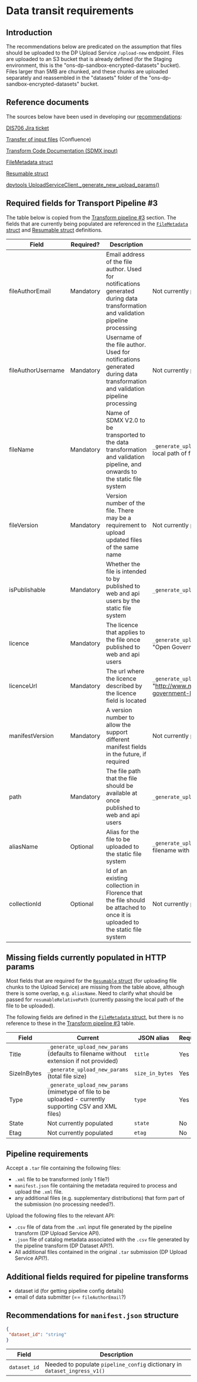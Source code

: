 # Data transit requirements

## Introduction

The recommendations below are predicated on the assumption that files should be uploaded to the DP Upload Service `/upload-new` endpoint. Files are uploaded to an S3 bucket that is already defined (for the Staging environment, this is the "ons-dp-sandbox-encrypted-datasets" bucket). Files larger than 5MB are chunked, and these chunks are uploaded separately and reassembled in the "datasets" folder of the "ons-dp-sandbox-encrypted-datasets" bucket.

## Reference documents

The sources below have been used in developing our [recommendations](#recommendations-for-manifestjson-structure):

[DIS706 Jira ticket](https://jira.ons.gov.uk/browse/DIS-706)

[Transfer of input files](https://confluence.ons.gov.uk/display/DIS/Transfer+of+input+files) (Confluence)

[Transform Code Documentation (SDMX input)](https://confluence.ons.gov.uk/pages/viewpage.action?pageId=190307047)

[FileMetadata struct](https://github.com/ONSdigital/dp-api-clients-go/blob/main/files/data.go#L3)

[Resumable struct](https://github.com/ONSdigital/dp-upload-service/blob/develop/upload/upload.go#L19)

[dpytools UploadServiceClient._generate_new_upload_params()](https://github.com/ONSdigital/dp-python-tools/blob/develop/dpytools/http/upload.py#L238)

## Required fields for Transport Pipeline #3

The table below is copied from the [Transform pipeline #3](https://confluence.ons.gov.uk/display/DIS/Transfer+of+input+files#Transferofinputfiles-Transportpipeline#3) section. The fields that are currently being populated are referenced in the [`FileMetadata` struct](https://github.com/ONSdigital/dp-api-clients-go/blob/main/files/data.go#L3) and [Resumable struct](https://github.com/ONSdigital/dp-upload-service/blob/develop/upload/upload.go#L19) definitions.

| Field              | Required? | Description                                                                                                                      | Current value                                                                                                           | JSON alias                               |
|--------------------|-----------|----------------------------------------------------------------------------------------------------------------------------------|-------------------------------------------------------------------------------------------------------------------------|------------------------------------------|
| fileAuthorEmail    | Mandatory | Email address of the file author. Used for notifications generated during data transformation and validation pipeline processing | Not currently populated                                                                                                 |                                          |
| fileAuthorUsername | Mandatory | Username of the file author. Used for notifications generated during data transformation and validation pipeline processing      | Not currently populated                                                                                                 |                                          |
| fileName           | Mandatory | Name of SDMX V2.0 to be transported to the data transformation and validation pipeline, and onwards to the static file system    | `_generate_upload_new_params` (generated from local path of file to be uploaded)                                        | `resumableFilename` (`Resumable` struct) |
| fileVersion        | Mandatory | Version number of the file. There may be a requirement to upload updated files of the same name                                  | Not currently populated                                                                                                 |                                          |
| isPublishable      | Mandatory | Whether the file is intended to by published to web and api users by the static file system                                      | `_generate_upload_new_params` (defaults to False)                                                                       | `is_publishable` (`FileMetadata` struct) |
| licence            | Mandatory | The licence that applies to the file once published to web and api users                                                         | `_generate_upload_new_params` (defaults to "Open Government Licence v3.0")                                              | `licence` (`FileMetadata` struct)        |
| licenceUrl         | Mandatory | The url where the licence described by the licence field is located                                                              | `_generate_upload_new_params` (defaults to "http://www.nationalarchives.gov.uk/doc/open-government-licence/version/3/") | `licence_url` (`FileMetadata` struct)    |
| manifestVersion    | Mandatory | A version number to allow the support different manifest fields in the future, if required                                       | Not currently populated                                                                                                 |                                          |
| path               | Mandatory | The file path that the file should be available at once published to web and api users                                           | `_generate_upload_new_params` ("datasets/<timestamp>-<filename>")                                                       | `path` (`FileMetadata` struct)           |
| aliasName          | Optional  | Alias for the file to be uploaded to the static file system                                                                      | `_generate_upload_new_params` (defaults to filename with extension if not provided)                                     | `aliasName` (`Resumable` struct)         |
| collectionId       | Optional  | Id of an existing collection in Florence that the file should be attached to once it is uploaded to the static file system       | Not currently populated                                                                                                 |                                          |

## Missing fields currently populated in HTTP params 

Most fields that are required for the [`Resumable` struct](https://github.com/ONSdigital/dp-upload-service/blob/develop/upload/upload.go#L19) (for uploading file chunks to the Upload Service) are missing from the table above, although there is some overlap, e.g. `aliasName`. Need to clarify what should be passed for `resumableRelativePath` (currently passing the local path of the file to be uploaded).

The following fields are defined in the [`FileMetadata` struct](https://github.com/ONSdigital/dp-api-clients-go/blob/main/files/data.go#L3), but there is no reference to these in the [Transform pipeline #3](https://confluence.ons.gov.uk/display/DIS/Transfer+of+input+files#Transferofinputfiles-Transportpipeline#3) table.

| Field       | Current                                                                                                  | JSON alias      | Required? |
|-------------|----------------------------------------------------------------------------------------------------------|-----------------|-----------|
| Title       | `_generate_upload_new_params` (defaults to filename without extension if not provided)                   | `title`         | Yes       |
| SizeInBytes | `_generate_upload_new_params` (total file size)                                                          | `size_in_bytes` | Yes       |
| Type        | `_generate_upload_new_params` (mimetype of file to be uploaded - currently supporting CSV and XML files) | `type`          | Yes       |
| State       | Not currently populated                                                                                  | `state`         | No        |
| Etag        | Not currently populated                                                                                  | `etag`          | No        |

## Pipeline requirements

Accept a `.tar` file containing the following files:
- `.xml` file to be transformed (only 1 file?)
- `manifest.json` file containing the metadata required to process and upload the `.xml` file.
- any additional files (e.g. supplementary distributions) that form part of the submission (no processing needed?).

Upload the following files to the relevant API:
- `.csv` file of data from the `.xml` input file generated by the pipeline transform (DP Upload Service API).
- `.json` file of catalog metadata associated with the `.csv` file generated by the pipeline transform (DP Dataset API?).
- All additional files contained in the original `.tar` submission (DP Upload Service API?).

## Additional fields required for pipeline transforms

- dataset id (for getting pipeline config details)
- email of data submitter (== `fileAuthorEmail`?)

## Recommendations for `manifest.json` structure

```json
{
 "dataset_id": "string"
}
```

| Field        | Description                                                               |
|--------------|---------------------------------------------------------------------------|
| `dataset_id` | Needed to populate `pipeline_config` dictionary in `dataset_ingress_v1()` |